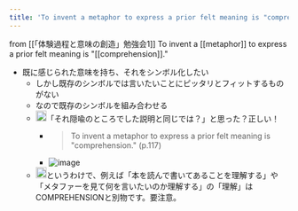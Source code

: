 ```yaml
---
title: 'To invent a metaphor to express a prior felt meaning is "comprehension."'
---
```


from [[「体験過程と意味の創造」勉強会1]]
To invent a [[metaphor]] to express a prior felt meaning is "[[comprehension]]."
- 既に感じられた意味を持ち、それをシンボル化したい
    - しかし既存のシンボルでは言いたいことにピッタリとフィットするものがない
    - なので既存のシンボルを組み合わせる
    - <img src='https://scrapbox.io/api/pages/nishio/nishio/icon' alt='nishio.icon' height="19.5"/>「それ隠喩のところでした説明と同じでは？」と思った？正しい！
        - > To invent a metaphor to express a prior felt meaning is "comprehension." (p.117)
        - ![image](https://gyazo.com/73018abef8816d7d394a9c55c94a5b89/thumb/1000)
    - <img src='https://scrapbox.io/api/pages/nishio/nishio/icon' alt='nishio.icon' height="19.5"/>というわけで、例えば「本を読んで書いてあることを理解する」や「メタファーを見て何を言いたいのか理解する」の「理解」はCOMPREHENSIONと別物です。要注意。
